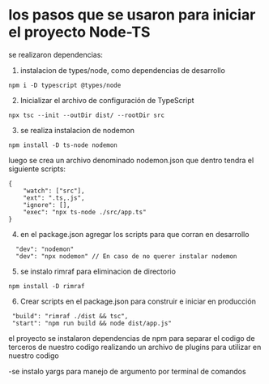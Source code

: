 # los pasos que se usaron para iniciar el proyecto Node-TS

se realizaron dependencias:

1. instalacion de types/node, como dependencias de desarrollo

`
npm i -D typescript @types/node
`

2. Inicializar el archivo de configuración de TypeScript 

`
npx tsc --init --outDir dist/ --rootDir src
`


3. se realiza instalacion de nodemon 

 `
 npm install -D ts-node nodemon
 `

luego se crea un archivo denominado nodemon.json que dentro tendra el siguiente scripts:

```
{
    "watch": ["src"],
    "ext": ".ts,.js",
    "ignore": [],
    "exec": "npx ts-node ./src/app.ts"
} 
  ```

4. en el package.json agregar los scripts para que corran en desarrollo

```
  "dev": "nodemon"
  "dev": "npx nodemon" // En caso de no querer instalar nodemon
```
5. se instalo  rimraf para eliminacion de directorio

`npm install -D rimraf`

6. Crear scripts en el package.json para construir e iniciar en producción

```
 "build": "rimraf ./dist && tsc",
 "start": "npm run build && node dist/app.js"
```

el proyecto se instalaron dependencias de npm para separar el codigo de terceros de nuestro codigo realizando un archivo de plugins para utilizar en nuestro codigo

-se instalo yargs para manejo de argumento por terminal de comandos